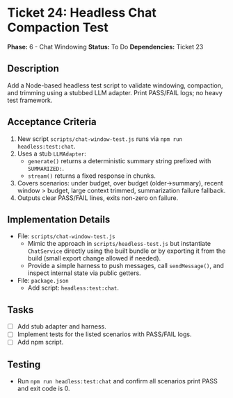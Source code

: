 # Ticket 24: Headless Chat Compaction Test

**Phase:** 6 - Chat Windowing
**Status:** To Do
**Dependencies:** Ticket 23

## Description
Add a Node-based headless test script to validate windowing, compaction, and trimming using a stubbed LLM adapter. Print PASS/FAIL logs; no heavy test framework.

## Acceptance Criteria
1. New script `scripts/chat-window-test.js` runs via `npm run headless:test:chat`.
2. Uses a stub `LLMAdapter`:
   - `generate()` returns a deterministic summary string prefixed with `SUMMARIZED:`.
   - `stream()` returns a fixed response in chunks.
3. Covers scenarios: under budget, over budget (older→summary), recent window > budget, large context trimmed, summarization failure fallback.
4. Outputs clear PASS/FAIL lines, exits non-zero on failure.

## Implementation Details
- File: `scripts/chat-window-test.js`
  - Mimic the approach in `scripts/headless-test.js` but instantiate `ChatService` directly using the built bundle or by exporting it from the build (small export change allowed if needed).
  - Provide a simple harness to push messages, call `sendMessage()`, and inspect internal state via public getters.
- File: `package.json`
  - Add script: `headless:test:chat`.

## Tasks
- [ ] Add stub adapter and harness.
- [ ] Implement tests for the listed scenarios with PASS/FAIL logs.
- [ ] Add npm script.

## Testing
- Run `npm run headless:test:chat` and confirm all scenarios print PASS and exit code is 0.

